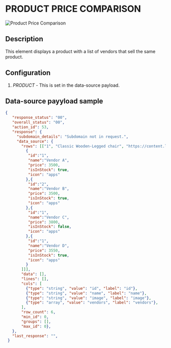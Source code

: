 # PRODUCT PRICE COMPARISON

![Product Price Comparison](https://i.postimg.cc/y8RXq0SH/Screenshot-2022-03-16-133329.png)

## Description

This element displays a product with a list of vendors that sell the same product.

## Configuration

1. *PRODUCT* - This is set in the data-source payload.

## Data-source payyload sample

``` json
{
   "response_status": "00",
   "overall_status": "00",
   "action_id": 53,
   "response": {
     "subdomain_details": "Subdomain not in request.",
     "data_source": {
       "rows": [["1", "Classic Wooden-Legged chair", "https://content.la-z-boy.com/Images/product/category/white/large/235401.jpg", [
         {
          "id":"1",
          "name":"Vendor A",
          "price": 3500,
          "isInStock": true,
          "icon": "apps"
         },{
          "id":"2",
          "name":"Vendor B",
          "price": 3500,
          "isInStock": true,
          "icon": "apps"
         },{
          "id":"1",
          "name":"Vendor C",
          "price": 3800,
          "isInStock": false,
          "icon": "apps"
         },{
          "id":"1",
          "name":"Vendor D",
          "price": 3550,
          "isInStock": true,
          "icon": "apps"
         }
       ]]],
       "data": [],
       "lines": [],
       "cols": [
         {"type": "string", "value": "id", "label": "id"},
         {"type": "string", "value": "name", "label": "name"},
         {"type": "string", "value": "image", "label": "image"},
         {"type": "array", "value": "vendors", "label": "vendors"},
       ],
       "row_count": 6,
       "min_id": 0,
       "groups": [],
       "max_id": 0},
   },
   "last_response": "",
 }
```
